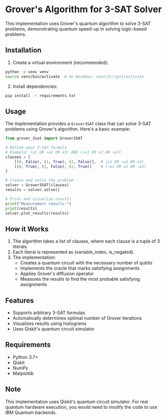 # Grover's Algorithm for 3-SAT Solver

This implementation uses Grover's quantum algorithm to solve 3-SAT problems, demonstrating quantum speed-up in solving logic-based problems.

## Installation

1. Create a virtual environment (recommended):
```bash
python -m venv venv
source venv/bin/activate  # On Windows: venv\Scripts\activate
```

2. Install dependencies:
```bash
pip install -r requirements.txt
```

## Usage

The implementation provides a `Grover3SAT` class that can solve 3-SAT problems using Grover's algorithm. Here's a basic example:

```python
from grover_3sat import Grover3SAT

# Define your 3-SAT formula
# Example: (x1 OR ¬x2 OR x3) AND (¬x1 OR x2 OR ¬x3)
clauses = [
    [(0, False), (1, True), (2, False)],  # (x1 OR ¬x2 OR x3)
    [(0, True), (1, False), (2, True)]    # (¬x1 OR x2 OR ¬x3)
]

# Create and solve the problem
solver = Grover3SAT(clauses)
results = solver.solve()

# Print and visualize results
print("Measurement results:")
print(results)
solver.plot_results(results)
```

## How it Works

1. The algorithm takes a list of clauses, where each clause is a tuple of 3 literals.
2. Each literal is represented as (variable_index, is_negated).
3. The implementation:
   - Creates a quantum circuit with the necessary number of qubits
   - Implements the oracle that marks satisfying assignments
   - Applies Grover's diffusion operator
   - Measures the results to find the most probable satisfying assignments

## Features

- Supports arbitrary 3-SAT formulas
- Automatically determines optimal number of Grover iterations
- Visualizes results using histograms
- Uses Qiskit's quantum circuit simulator

## Requirements

- Python 3.7+
- Qiskit
- NumPy
- Matplotlib

## Note

This implementation uses Qiskit's quantum circuit simulator. For real quantum hardware execution, you would need to modify the code to use IBM Quantum backends. 